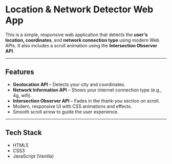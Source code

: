 # Location & Network Detector Web App

This is a simple, responsive web application that detects the **user's location, coordinates**, and **network connection type** using modern Web APIs. It also includes a scroll animation using the **Intersection Observer API**.

---

##  Features

-  **Geolocation API** – Detects your city and coordinates.
-  **Network Information API** – Shows your internet connection type (e.g., 4g, wifi).
-  **Intersection Observer API** – Fades in the thank-you section on scroll.
-  Modern, responsive UI with CSS animations and effects.
-  Smooth scroll arrow to guide the user experience.

---

##  Tech Stack

- HTML5
- CSS3
- JavaScript (Vanilla)

